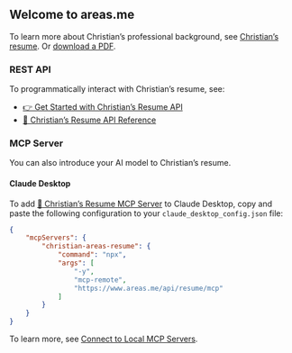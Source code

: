 ## Welcome to areas.me

To learn more about Christian’s professional background, see [Christian’s resume](https://www.areas.me). Or [download a PDF](https://www.areas.me/api/resume/d5a5e5dc-f2dd-4f5a-8745-0e835d9f26a5/pdf).

### REST API

To programmatically interact with Christian’s resume, see:

- [👉 Get Started with Christian’s Resume API](https://www.postman.com/areas-team/workspace/christians-resume-api/collection/19201670-6cc61b76-a3b5-4c18-9683-26498d04541c)
- [📖 Christian’s Resume API Reference](https://www.postman.com/areas-team/workspace/christians-resume-api/collection/19201670-7e1c4ea0-c638-4920-86bc-6ffaacf43629)

### MCP Server

You can also introduce your AI model to Christian’s resume.

#### Claude Desktop

To add [🤖 Christian’s Resume MCP Server](https://www.postman.com/areas-team/workspace/christians-resume-api/collection/689571741e32ba2fc7dd6e13) to Claude Desktop, copy and paste the following configuration to your `claude_desktop_config.json` file:

``` json
{
	"mcpServers": {
		"christian-areas-resume": {
			"command": "npx",
			"args": [
				"-y",
				"mcp-remote",
				"https://www.areas.me/api/resume/mcp"
			]
		}
	}
}
```

To learn more, see [Connect to Local MCP Servers](https://modelcontextprotocol.io/quickstart/user).
